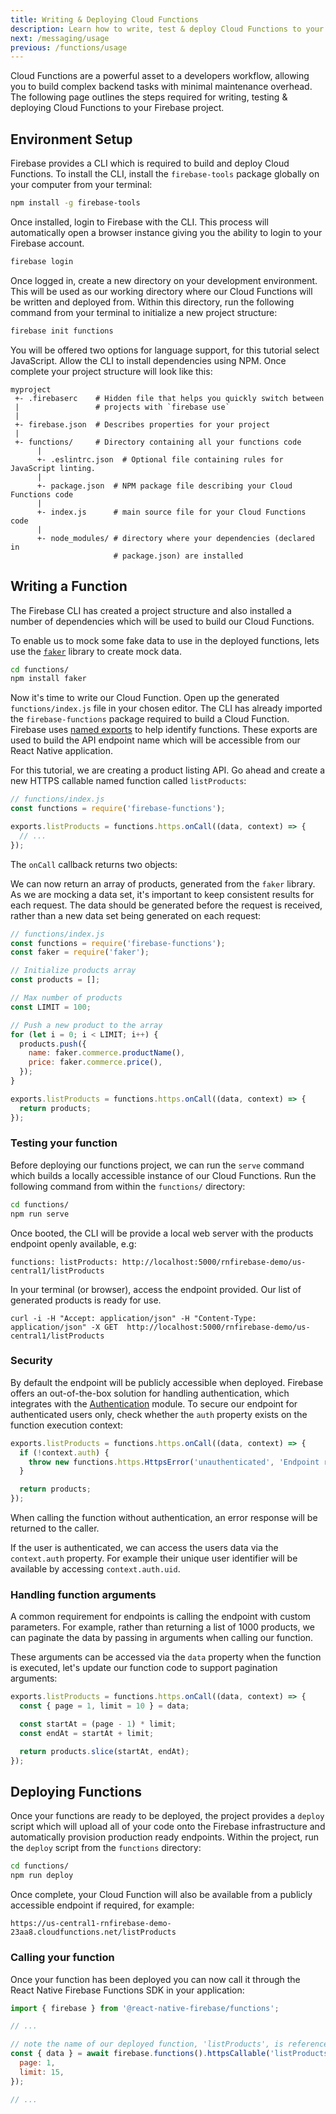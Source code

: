 ```yaml
---
title: Writing & Deploying Cloud Functions
description: Learn how to write, test & deploy Cloud Functions to your Firebase project.
next: /messaging/usage
previous: /functions/usage
---
```


Cloud Functions are a powerful asset to a developers workflow, allowing you to build complex backend tasks with
minimal maintenance overhead. The following page outlines the steps required for writing, testing & deploying Cloud Functions to your Firebase project.

## Environment Setup

Firebase provides a CLI which is required to build and deploy Cloud Functions. To install the CLI, install the `firebase-tools` package globally on your computer from your terminal:

```bash
npm install -g firebase-tools
```

Once installed, login to Firebase with the CLI. This process will automatically open a browser instance giving you the ability to login to your Firebase account.

```bash
firebase login
```

Once logged in, create a new directory on your development environment. This will be used as our working directory
where our Cloud Functions will be written and deployed from. Within this directory, run the following command from your
terminal to initialize a new project structure:

```bash
firebase init functions
```

You will be offered two options for language support, for this tutorial select JavaScript. Allow the CLI to install
dependencies using NPM. Once complete your project structure will look like this:

```
myproject
 +- .firebaserc    # Hidden file that helps you quickly switch between
 |                 # projects with `firebase use`
 |
 +- firebase.json  # Describes properties for your project
 |
 +- functions/     # Directory containing all your functions code
      |
      +- .eslintrc.json  # Optional file containing rules for JavaScript linting.
      |
      +- package.json  # NPM package file describing your Cloud Functions code
      |
      +- index.js      # main source file for your Cloud Functions code
      |
      +- node_modules/ # directory where your dependencies (declared in
                       # package.json) are installed
```

## Writing a Function

The Firebase CLI has created a project structure and also installed a number of dependencies which will be used to build our Cloud Functions.

To enable us to mock some fake data to use in the deployed functions, lets use the [`faker`](https://www.npmjs.com/package/faker)
library to create mock data.

```bash
cd functions/
npm install faker
```

Now it's time to write our Cloud Function. Open up the generated `functions/index.js` file in your chosen editor.
The CLI has already imported the `firebase-functions` package required to build a Cloud Function. Firebase uses
[named exports](https://developer.mozilla.org/en-US/docs/web/javascript/reference/statements/export) to help identify
functions. These exports are used to build the API endpoint name which will be accessible from our React Native application.

For this tutorial, we are creating a product listing API. Go ahead and create a new HTTPS callable named function called `listProducts`:

```js
// functions/index.js
const functions = require('firebase-functions');

exports.listProducts = functions.https.onCall((data, context) => {
  // ...
});
```

The `onCall` callback returns two objects:

We can now return an array of products, generated from the `faker` library. As we are mocking a data set, it's important
to keep consistent results for each request. The data should be generated before the request is received, rather than a
new data set being generated on each request:

```js
// functions/index.js
const functions = require('firebase-functions');
const faker = require('faker');

// Initialize products array
const products = [];

// Max number of products
const LIMIT = 100;

// Push a new product to the array
for (let i = 0; i < LIMIT; i++) {
  products.push({
    name: faker.commerce.productName(),
    price: faker.commerce.price(),
  });
}

exports.listProducts = functions.https.onCall((data, context) => {
  return products;
});
```

### Testing your function

Before deploying our functions project, we can run the `serve` command which builds a locally accessible instance of our
Cloud Functions. Run the following command from within the `functions/` directory:

```bash
cd functions/
npm run serve
```

Once booted, the CLI will be provide a local web server with the products endpoint openly available, e.g:

```
functions: listProducts: http://localhost:5000/rnfirebase-demo/us-central1/listProducts
```

In your terminal (or browser), access the endpoint provided. Our list of generated products is ready for use.

```
curl -i -H "Accept: application/json" -H "Content-Type: application/json" -X GET  http://localhost:5000/rnfirebase-demo/us-central1/listProducts
```

### Security

By default the endpoint will be publicly accessible when deployed. Firebase offers an out-of-the-box solution for handling
authentication, which integrates with the [Authentication](/auth) module. To secure our endpoint for authenticated users only, check whether the `auth`
property exists on the function execution context:

```js
exports.listProducts = functions.https.onCall((data, context) => {
  if (!context.auth) {
    throw new functions.https.HttpsError('unauthenticated', 'Endpoint requires authentication!');
  }

  return products;
});
```

When calling the function without authentication, an error response will be returned to the caller.

If the user is authenticated, we can access the users data via the `context.auth` property. For example their unique user identifier will be available by accessing `context.auth.uid`.

### Handling function arguments

A common requirement for endpoints is calling the endpoint with custom parameters. For example, rather than returning a list
of 1000 products, we can paginate the data by passing in arguments when calling our function.

These arguments can be accessed via the `data` property when the function is executed, let's update our function code to support pagination arguments:

```js
exports.listProducts = functions.https.onCall((data, context) => {
  const { page = 1, limit = 10 } = data;

  const startAt = (page - 1) * limit;
  const endAt = startAt + limit;

  return products.slice(startAt, endAt);
});
```

## Deploying Functions

Once your functions are ready to be deployed, the project provides a `deploy` script which will upload all of your code
onto the Firebase infrastructure and automatically provision production ready endpoints. Within the project, run the
`deploy` script from the `functions` directory:

```bash
cd functions/
npm run deploy
```

Once complete, your Cloud Function will also be available from a publicly accessible endpoint if required, for example:

```
https://us-central1-rnfirebase-demo-23aa8.cloudfunctions.net/listProducts
```

### Calling your function

Once your function has been deployed you can now call it through the React Native Firebase Functions SDK in your application:

```js
import { firebase } from '@react-native-firebase/functions';

// ...

// note the name of our deployed function, 'listProducts', is referenced here:
const { data } = await firebase.functions().httpsCallable('listProducts')({
  page: 1,
  limit: 15,
});

// ...
```
